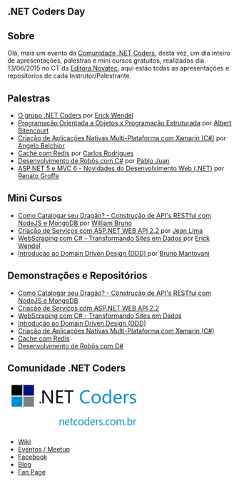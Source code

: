  <article class="markdown-body entry-content" itemprop="mainContentOfPage">
 <h1>
 <a class="anchor"  aria-hidden="true">
 <span class="octicon octicon-link"></span></a>.NET Coders Day</h1>

<h2>
<a id="user-content-palestras" class="anchor" href="#palestras" aria-hidden="true">
<span class="octicon octicon-link"></span></a>Sobre</h2>
<p> Olá, mais um evento da <a href="https://www.facebook.com/DotNetCoders" target="_blank">Comunidade .NET Coders</a>, desta vez, um dia inteiro de apresentações,
palestras e mini cursos gratuitos, realizados dia 13/06/2015 no CT da <a href="https://www.facebook.com/ctnovatec" target="_blank">Editora Novatec</a>, aqui estão todas as apresentações e 
repositorios de cada Instrutor/Palestrante.</p>

<h2><a id="user-content-palestras" class="anchor" href="#palestras" aria-hidden="true">
<span class="octicon octicon-link"></span></a>Palestras</h2>

<ul>
	<li>
		<a href="http://pt.slideshare.net/EriickWendell/net-coders" target="_blank">O grupo .NET Coders</a> por <a href="https://www.facebook.com/EriickWendel" target="_blank">Erick Wendel
	</a>
</li>
<li>
	<a href="http://pt.slideshare.net/albertbitencourt/programao-estruturada-e-orientada-a-objetos-49412804" target="_blank">Programação Orientada a Objetos x Programação Estruturada</a> por <a href="https://www.facebook.com/albert.bitencourt" target="_blank">Albert Bitencourt
</a>
</li>
<li>
	<a href="https://github.com/angelobelchior8/netcodersday-xamarin" target="_blank">Criação de Aplicações Nativas Multi-Plataforma com Xamarin (C#)</a> por <a href="http://xamarinbr.azurewebsites.net/" target="_blank">Angelo Belchior
</a>
</li>

<li>
	<a href="http://pt.slideshare.net/carlosrodriguesjunior/cache-com-redis-novatec-49374349" target="_blank">Cache com Redis</a> por 
	<a href="https://www.facebook.com/carlos.rodrigues.9421450" target="_blank">Carlos Rodrigues
	</a>
</li>
<li>
	<a href="http://pt.slideshare.net/PabloJuanx/eu-robo-pablojuan" target="_blank">Desenvolvimento de Robôs com C#</a> por 
	<a href="https://pablojuancruz.wordpress.com/" target="_blank">Pablo Juan
	</a>
</li>

<li>
	<a href="http://pt.slideshare.net/renatogroff1/aspnet-5-renato-groffe" target="_blank">ASP.NET 5 e MVC 6 - Novidades do Desenvolvimento Web (.NET)</a> por <a href="https://www.facebook.com/RenatoGroffeSW" target="_blank">Renato Groffe
</a>
</li>


</ul>

<h2><a id="user-content-artigos" class="anchor" href="#artigos" aria-hidden="true">
<span class="octicon octicon-link"></span></a>Mini Cursos</h2>

<ul>
<li>
	<a href="https://www.eventials.com/wbruno.moraes/construindo-uma-api-rest-com-expressjs-nodejs-2/" target="_blank">
		Como Catalogar seu Dragão? - Construção de API's RESTful com NodeJS e MongoDB
	</a> por <a href="http://wbruno.com.br/" target="_blank"> William Bruno </a>
</li>
<li>
	<a href="http://pt.slideshare.net/JeanLL/apresentao-49386849" target="_blank">
		Criação de Serviços com ASP.NET WEB API 2.2
	</a> por <a href="https://www.linkedin.com/pub/jean-lima-lopes/45/412/5a2" target="_blank"> Jean Lima </a>
</li>
<li>
	<a href="http://pt.slideshare.net/EriickWendell/mini-curso-webscraping" target="_blank">
		WebScraping com C#  - Transformando Sites em Dados
	</a> por <a href="linkedin.com/in/erickwendel" target="_blank"> Erick Wendel </a>
</li>
<li>
	<a href="https://github.com/brunomantovani/dddsamplecsharp" target="_blank">
		Introdução ao Domain Driven Design (DDD)
	</a> por <a href="https://www.facebook.com/xbruno.mantovani" target="_blank"> Bruno Mantovani</a>
</li>


</ul>

<h2>
<a id="user-content-demo" class="anchor" href="#demo" aria-hidden="true">
<span class="octicon octicon-link"></span></a>Demonstrações e Repositórios</h2>

<ul>
<li>
	<a href="https://github.com/wbruno/dragons-api" target="_blank">
		Como Catalogar seu Dragão? - Construção de API's RESTful com NodeJS e MongoDB
	</a> 
</li>
<li>
	<a href="https://github.com/JeanLLopes/WebAPI-Route-Translate-BasicAuth" target="_blank">
		Criação de Serviços com ASP.NET WEB API 2.2
	</a>  
</li>
<li>
	<a href="https://github.com/ErickWendel/Demo.WebScraping.CSharp" target="_blank">
		WebScraping com C#  - Transformando Sites em Dados
	</a>  
</li>
<li>
	<a href="https://github.com/brunomantovani/dddsamplecsharp" target="_blank">
		Introdução ao Domain Driven Design (DDD)
	</a> 
</li>

<li>
	<a href="https://github.com/angelobelchior8/netcodersday-xamarin" target="_blank">
		Criação de Aplicações Nativas Multi-Plataforma com Xamarin (C#)
	</a>
</li>

<li>
	<a href="https://github.com/carlosrodriguesjunior/NetCoders.Redis" target="_blank">
		Cache com Redis
	</a>  
</li>
<li>
	<a href="https://github.com/pablojuancruz/RoboCSharp/" target="_blank">
		Desenvolvimento de Robôs com C#
	</a>  
</li>
 
</ul>



<h2>
<a  class="anchor" href="#netcoders" aria-hidden="true">
<span class="octicon octicon-link"></span></a>Comunidade .NET Coders</h2>

<p>
<a href="https://www.facebook.com/DotNetCoders" target="_blank">
	<img  src="/logo.jpg" alt="Net Coders" width="300">
</a>
</p>

<ul>

<li><a href="http://netcoders.com.br/wiki" target="_blank">Wiki</a></li>
<li><a href="http://meetup.com/netcoders" target="_blank">Eventos / Meetup</a></li>
<li><a href="https://www.facebook.com/groups/netcoders/" target="_blank">Facebook</a></li>
<li><a href="http://netcoders.com.br/blog" target="_blank">Blog</a></li>
<li><a href="http://facebook.com/dotnetcoders" target="_blank">Fan Page</a></li>
</ul>


</article>
